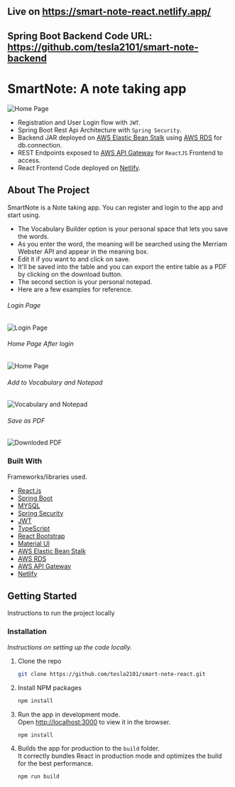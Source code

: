 ## Live on https://smart-note-react.netlify.app/
## Spring Boot Backend Code URL: https://github.com/tesla2101/smart-note-backend


# SmartNote: A note taking app
![Home Page](https://raw.githubusercontent.com/tesla2101/assets/main/smart-note2.png)

- Registration and User Login flow with `JWT`.
- Spring Boot Rest Api Architecture with `Spring Security`.
- Backend JAR deployed on [AWS Elastic Bean Stalk](https://aws.amazon.com/elasticbeanstalk/) using [AWS RDS](https://aws.amazon.com/rds/) for db.connection. 
- REST Endpoints exposed to [AWS API Gateway](https://aws.amazon.com/api-gateway/) for `ReactJS` Frontend to access.
- React Frontend Code deployed on [Netlify](https://www.netlify.com/).

<!-- ABOUT THE PROJECT -->
## About The Project
SmartNote is a Note taking app. You can register and login to the app and start using.
* The Vocabulary Builder option is your personal space that lets you save the words.
* As you enter the word, the meaning will be searched using the Merriam Webster API and appear in the meaning box.
* Edit it if you want to and click on save. 
* It'll be saved into the table and you can export the entire table as a PDF by clicking on the download button.
* The second section is your personal notepad.
* Here are a few examples for reference.

###### Login Page
![Login Page](https://github.com/tesla2101/assets/blob/main/smart-note1.png?raw=true)

###### Home Page After login
![Home Page](https://raw.githubusercontent.com/tesla2101/assets/main/smart-note2.png)

###### Add to Vocabulary and Notepad
![Vocabulary and Notepad](https://raw.githubusercontent.com/tesla2101/assets/main/smart-note3.png)

###### Save as PDF
![Downloded PDF](https://raw.githubusercontent.com/tesla2101/assets/main/smart-note4.png)


### Built With

Frameworks/libraries used.

* [React.js](https://reactjs.org/)
* [Spring Boot](https://spring.io/projects/spring-boot)
* [MYSQL](https://www.mysql.com/)
* [Spring Security](https://spring.io/projects/spring-security)
* [JWT](https://jwt.io/)
* [TypeScript](https://www.typescriptlang.org/)
* [React Bootstrap](https://react-bootstrap.github.io/)
* [Material UI](https://mui.com/)
* [AWS Elastic Bean Stalk](https://aws.amazon.com/elasticbeanstalk/)
* [AWS RDS](https://aws.amazon.com/rds/)
* [AWS API Gateway](https://aws.amazon.com/api-gateway/)
* [Netlify](https://www.netlify.com/)



<!-- GETTING STARTED -->
## Getting Started

Instructions to run the project locally

### Installation

_Instructions on setting up the code locally._

1. Clone the repo
   ```sh
   git clone https://github.com/tesla2101/smart-note-react.git
   ```
2. Install NPM packages
   ```sh
   npm install
   ```
3. Run the app in development mode.\
Open [http://localhost:3000](http://localhost:3000) to view it in the browser.
   ```sh
   npm install
   ```
4. Builds the app for production to the `build` folder.\
It correctly bundles React in production mode and optimizes the build for the best performance.
   ```sh
   npm run build
   ```




